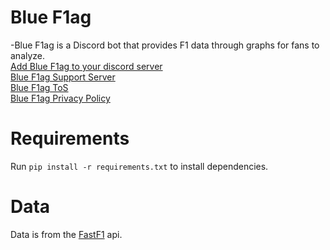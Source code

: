 # Blue F1ag

-Blue F1ag is a Discord bot that provides F1 data through graphs for fans to analyze.  
[Add Blue F1ag to your discord server](https://ojee.net/bluef1ag-inv)  
[Blue F1ag Support Server](https://ojee.net/bluef1ag-support)  
[Blue F1ag ToS](https://ojee.net/bluef1ag-tos)  
[Blue F1ag Privacy Policy](https://ojee.net/bluef1ag-priv)  

# Requirements

Run `pip install -r requirements.txt` to install dependencies.

# Data

Data is from the [FastF1](https://github.com/theOehrly/Fast-F1) api.
